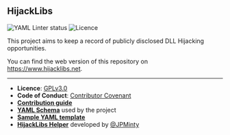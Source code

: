 ## HijackLibs
![YAML Linter status](https://github.com/wietze/HijackLibs/actions/workflows/entry-validation.yml/badge.svg) ![Licence](https://img.shields.io/github/license/wietze/HijackLibs)


This project aims to keep a record of publicly disclosed DLL Hijacking opportunities.

You can find the web version of this repository on https://www.hijacklibs.net.


---
* **Licence**: [GPLv3.0](/LICENSE)
* **Code of Conduct**: [Contributor Covenant](/docs/CODE_OF_CONDUCT.md)
* [**Contribution guide**](/docs/CONTRIBUTING.md)
* [**YAML Schema**](/docs/SCHEMA.md) used by the project
* [**Sample YAML template**](/template.yml)
* [**HijackLibs Helper**](https://www.jaiminton.com/tools/hijacklibs-helper/) developed by [@JPMinty](https://github.com/JPMinty)
